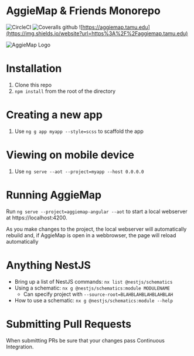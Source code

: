 # AggieMap & Friends Monorepo

![CircleCI](https://img.shields.io/circleci/build/github/TamuGeoInnovation/Tamu.GeoInnovation.js.monorepo/master)
![Coveralls github](https://img.shields.io/coveralls/github/TamuGeoInnovation/Tamu.GeoInnovation.js.monorepo)
![https://aggiemap.tamu.edu](https://img.shields.io/website?url=https%3A%2F%2Faggiemap.tamu.edu)


![AggieMap Logo](/libs/assets/images/logo/TAM-PrimaryMarkBB.svg)

# Installation

1. Clone this repo
2. `npm install` from the root of the directory

# Creating a new app

1. Use `ng g app myapp --style=scss` to scaffold the app

# Viewing on mobile device

1. Use `ng serve --aot --project=myapp --host 0.0.0.0`

# Running AggieMap

Run `ng serve --project=aggiemap-angular --aot` to start a local webserver at https://localhost:4200.

As you make changes to the project, the local webserver will automatically rebuild and, if AggieMap is open in a webbrowser, the page will reload automatically

# Anything NestJS
- Bring up a list of NestJS commands: `nx list @nestjs/schematics`
- Using a schematic: `nx g @nestjs/schematics:module MODULENAME`
    - Can specify project with `--source-root=BLAHBLAHBLAHBLAHBLAH`
- How to use a schematic: `nx g @nestjs/schematics:module --help`

# Submitting Pull Requests

When submitting PRs be sure that your changes pass Continuous Integration.
